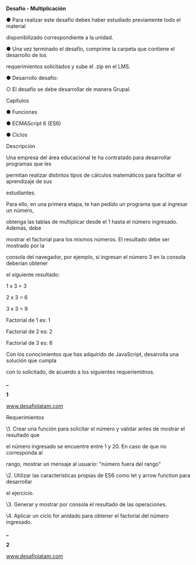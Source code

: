 ﻿

**Desafío - Multiplicación**

● Para realizar este desafío debes haber estudiado previamente todo el material

disponibilizado correspondiente a la unidad.

● Una vez terminado el desafío, comprime la carpeta que contiene el desarrollo de los

requerimientos solicitados y sube el .zip en el LMS.

● Desarrollo desafío:

○ El desafío se debe desarrollar de manera Grupal.

Capítulos

● Funciones

● ECMAScript 6 (ES6)

● Ciclos

Descripción

Una empresa del área educacional te ha contratado para desarrollar programas que les

permitan realizar distintos tipos de cálculos matemáticos para facilitar el aprendizaje de sus

estudiantes.

Para ello, en una primera etapa, te han pedido un programa que al ingresar un número,

obtenga las tablas de multiplicar desde el 1 hasta el número ingresado. Además, debe

mostrar el factorial para los mismos números. El resultado debe ser mostrado por la

consola del navegador, por ejemplo, si ingresan el número 3 en la consola deberían obtener

el siguiente resultado:

1 x 3 = 3

2 x 3 = 6

3 x 3 = 9

Factorial de 1 es: 1

Factorial de 2 es: 2

Factorial de 3 es: 6

Con los conocimientos que has adquirido de JavaScript, desarrolla una solución que cumpla

con lo solicitado, de acuerdo a los siguientes requeriemitnos.

**\_**

**1**

www.desafiolatam.com





Requerimientos

\1. Crear una función para solicitar el número y validar antes de mostrar el resultado que

el número ingresado se encuentre entre 1 y 20. En caso de que no corresponda al

rango, mostrar un mensaje al usuario: "número fuera del rango"

\2. Utilizar las características propias de ES6 como let y arrow function para desarrollar

el ejercicio.

\3. Generar y mostrar por consola el resultado de las operaciones.

\4. Aplicar un ciclo for anidado para obtener el factorial del número ingresado.

**\_**

**2**

www.desafiolatam.com

